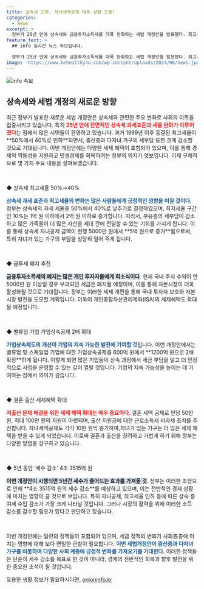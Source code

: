 ```yaml
---
title: 상속세 인하, 자녀세액공제 대폭 상향 조정!
categories:
  - News
excerpt: >
  정부가 25년 만에 상속세와 금융투자소득세를 대폭 완화하는 세법 개정안을 발표했다. 최고세율 인하와 자녀공제 확대 등으로 중산층과 다자녀 가구의 세부담이 크게 줄어들 전망이다. 자세한 내용이 궁금하다면 클릭하세요!
feature_text: >
  ## info 실시간 뉴스 속보입니다.

  정부가 25년 만에 상속세와 금융투자소득세를 대폭 완화하는 세법 개정안을 발표했다. 최고세율 인하와 자녀공제 확대 등으로 중산층과 다자녀 가구의 세부담이 크게 줄어들 전망이다. 자세한 내용이 궁금하다면 클릭하세요!
image: 'https://www.behealthy4u.com/wp-content/uploads/2024/06/news.jpg'
---
```


<p><img src="https://www.behealthy4u.com/wp-content/uploads/2024/06/news.jpg" alt="info 속보" /></p>

<h2 data-ke-size="size26">상속세와 세법 개정의 새로운 방향</h2>

<p data-ke-size="size16">최근 정부가 발표한 새로운 세법 개정안은 상속세와 관련한 주요 변화로 사회의 이목을 집중시키고 있습니다. 특히 <b><span style="color: #ee2323;">25년 만에 전면적인 상속세 과세표준과 세율 완화가 이루어졌다</span></b>는 점에서 많은 시민들이 환영하고 있습니다. 과거 1999년 이후 동결된 최고세율이 **50%에서 40%로 인하**되면서, 중산층과 다자녀 가구의 세부담 또한 크게 감소할 것으로 기대됩니다. 이번 개정안에는 다양한 세제 혜택이 포함되어 있으며, 이를 통해 경제의 역동성을 지원하고 민생경제를 회복하려는 정부의 의지가 엿보입니다. 이제 구체적으로 몇 가지 주요 내용을 살펴보겠습니다.</p>

<p data-ke-size="size16">&nbsp;</p>

<p>◆ 상속세 최고세율 50%→40%</p>

<p data-ke-size="size16"><b><span style="color: #1a5490;">상속세 과세 표준과 최고세율의 변화는 많은 사람들에게 긍정적인 영향을 미칠 것이다</span></b>. 정부는 상속세의 과세 세율을 50%에서 40%로 낮추기로 결정하였으며, 최저세율 구간인 10%는 1억 원 이하에서 2억 원 이하로 증가합니다. 따라서, 부유층의 세부담이 감소하고 많은 가족들이 더 많은 자산을 세대 간에 전달할 수 있는 기회를 가지게 됩니다. 이를 통해 상속세 자녀공제 금액이 현행 5000만 원에서 **5억 원으로 증가**됨으로써, 특히 자녀가 있는 가구의 부담을 상당히 덜어 주게 됩니다.</p>

<p data-ke-size="size16">&nbsp;</p>

<p>◆ 금투세 폐지 추진</p>

<p data-ke-size="size16"><b><span style="background-color: #21538527;">금융투자소득세의 폐지는 많은 개인 투자자들에게 희소식이다</span></b>. 현재 국내 주식 수익이 연 5000만 원 이상일 경우 부과되던 세금은 폐지될 예정이며, 이를 통해 자본시장이 더욱 활성화될 것으로 기대됩니다. 정부는 이러한 세제 개편을 통해 국내 투자자 보호와 자본시장 발전을 도모할 계획입니다. 더욱이 개인종합자산관리계좌(ISA)의 세제혜택도 확대될 예정입니다.</p>

<p data-ke-size="size16">&nbsp;</p>

<p>◆ 밸류업 기업 가업상속공제 2배 확대</p>

<p data-ke-size="size16"><b><span style="color: #1a5490;">가업상속제도의 개선이 기업의 지속 가능한 발전에 기여할 것</span></b>입니다. 이번 개정안에서는 밸류업 및 스케일업 기업에 대한 가업상속공제를 600억 원에서 **1200억 원으로 2배 확장**하게 됩니다. 이렇게 되면 많은 기업들이 상속 과정에서 세금 부담을 덜고 더 안정적으로 사업을 운영할 수 있는 길이 열릴 것입니다. 기업의 지속 가능성을 높이는 데 기여하는 점에서 의미가 깊습니다.</p>

<p data-ke-size="size16">&nbsp;</p>

<p>◆ 결혼·출산 세제혜택 확대</p>

<p data-ke-size="size16"><b><span style="color: #ee2323;">저출산 문제 해결을 위한 세제 혜택 확대는 매우 중요하다</span></b>. 결혼 세액 공제로 인당 50만 원, 최대 100만 원의 지원이 마련되며, 출산 지원금에 대한 근로소득세 비과세 조치를 추진합니다. 자녀세액공제도 각각 10만 원씩 증가하여,자녀가 있는 가구는 더 많은 세제 혜택을 받을 수 있게 되었습니다. 이로써 결혼과 출산을 장려하고 가볍게 하기 위해 정부는 다양한 방법을 강구하고 있습니다.</p>

<p data-ke-size="size16">&nbsp;</p>

<p>◆ 5년 동안 ‘세수 감소’ 4조 3515억 원</p>

<p data-ke-size="size16"><b><span style="background-color: #21538527;">이번 개정안이 시행되면 5년간 세수가 줄어드는 효과를 가져올 것</span></b>. 정부는 이러한 조정으로 인해 **4조 3515억 원의 세수 감소**를 예상하고 있으며, 이는 전반적인 경제 상황에 미치는 영향이 클 것으로 보입니다. 특히 자녀공제, 최고세율 인하 등에 따른 상속·증여세 수입 감소가 가장 크게 나타날 것입니다. 그러나 시장의 활력을 위해 이러한 소득 감소를 감수할 필요가 있다고 판단하고 있습니다.</p>

<p data-ke-size="size16">&nbsp;</p>

<p data-ke-size="size16">이번 개정안에는 일련의 정책들이 포함되어 있으며, 세금 정책의 변화가 사회各층에 미치는 영향에 대해 보다 면밀한 관찰이 필요합니다. <b><span style="color: #1a5490;">이번 세법개정안이 중산층과 다자녀 가구를 비롯하여 다양한 사회 계층에 긍정적 변화를 가져오기를 기대한다</span></b>. 이러한 정책들은 단순히 세수 감소를 목표로 한 것이 아니라, 경제의 전반적인 회복과 향후 발전을 위한 중요한 초석이 될 것입니다.</p>
유용한 생활 정보가 필요하시다면, <a href="https://onioninfo.kr" rel="dofollow">onioninfo.kr</a>


